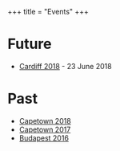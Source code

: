 +++
title = "Events"
+++

# Future
* [Cardiff 2018](http://cardiff2018.satrdays.org/) - 23 June  2018

# Past
* [Capetown 2018](http://capetown2018.satrdays.org/)
* [Capetown 2017](http://capetown2017.satrdays.org/)
* [Budapest 2016](http://budapest2016.satrdays.org/)
